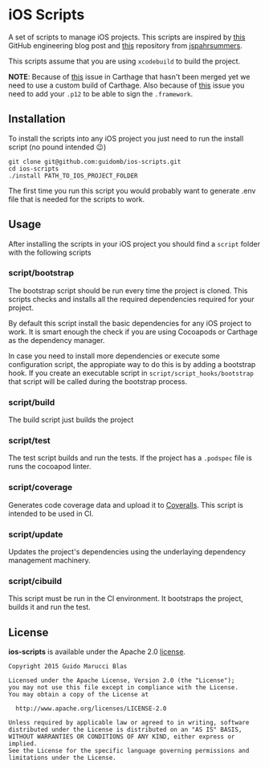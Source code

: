 # iOS Scripts

A set of scripts to manage iOS projects. This scripts are inspired by [this](http://githubengineering.com/scripts-to-rule-them-all/) GitHub engineering blog post and [this](https://github.com/jspahrsummers/objc-build-scripts) repository from [jspahrsummers](https://github.com/jspahrsummers).

This scripts assume that you are using `xcodebuild` to build the project.

**NOTE**: Because of [this](https://github.com/Carthage/Carthage/pull/605) issue in Carthage that hasn't been merged yet we need to use a custom build of Carthage. Also because of [this](https://github.com/Carthage/Carthage/pull/583) issue you need to add your `.p12` to be able to sign the `.framework`.

## Installation

To install the scripts into any iOS project you just need to run the install script (no pound intended :wink:)

```
git clone git@github.com:guidomb/ios-scripts.git
cd ios-scripts
./install PATH_TO_IOS_PROJECT_FOLDER
```

The first time you run this script you would probably want to generate .env file that is needed for the scripts
to work.

## Usage

After installing the scripts in your iOS project you should find a `script` folder with the following scripts

### script/bootstrap

The bootstrap script should be run every time the project is cloned. This scripts checks and installs all the required dependencies required for your project.

By default this script install the basic dependencies for any iOS project to work. It is smart enough the check if you are using Cocoapods or Carthage as the dependency manager.

In case you need to install more dependencies or execute some configuration script, the appropiate way to do this is by adding a bootstrap hook. If you create an executable script in `script/script_hooks/bootstrap` that script will be called during the bootstrap process.

### script/build

The build script just builds the project

### script/test

The test script builds and run the tests. If the project has a `.podspec` file is runs the cocoapod linter.

### script/coverage

Generates code coverage data and upload it to [Coveralls](http://coveralls.io). This script is intended to be used in CI.

### script/update

Updates the project's dependencies using the underlaying dependency management machinery.

### script/cibuild

This script must be run in the CI environment. It bootstraps the project, builds it and run the test.

## License

**ios-scripts** is available under the Apache 2.0 [license](https://raw.githubusercontent.com/guidomb/ios-scripts/master/LICENSE).

    Copyright 2015 Guido Marucci Blas

    Licensed under the Apache License, Version 2.0 (the "License");
    you may not use this file except in compliance with the License.
    You may obtain a copy of the License at

      http://www.apache.org/licenses/LICENSE-2.0

    Unless required by applicable law or agreed to in writing, software
    distributed under the License is distributed on an "AS IS" BASIS,
    WITHOUT WARRANTIES OR CONDITIONS OF ANY KIND, either express or implied.
    See the License for the specific language governing permissions and
    limitations under the License.
